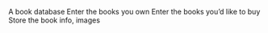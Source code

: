 A book database
Enter the books you own
Enter the books you’d like to buy
Store the book info, images